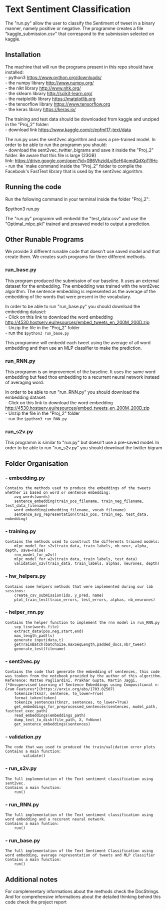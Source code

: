# Text Sentiment Classification

The "run.py" allow the user to classify the Sentiment of tweet in a binary manner, namely positive or negative.
The programme creates a file "kaggle_submission.csv" that correspond to the submission selected on kaggle.

## Installation
The machine that will run the programs present in this repo should have installed:<br>
		- python3 https://www.python.org/downloads/ <br>
		- the numpy library http://www.numpy.org/<br>
		- the nlkt library http://www.nltk.org/<br>
		- the sklearn library http://scikit-learn.org/<br>
		- the matplotlib library https://matplotlib.org<br>
		- the tensorflow library https://www.tensorflow.org<br>
		- the keras library https://keras.io/<br>

The training and test data should be downloaded from kaggle and unziped in the "Proj_2" folder:<br>
	- download link https://www.kaggle.com/c/epfml17-text/data

The run.py uses the sent2vec algorithm and uses a pre-trained model. In order to be able to run the programm you should:<br>
	- download the sent2vec_twitter_bigrams and save it inside the "Proj_2" folder. Be aware that this file is large (23GB)<br>
	link: https://drive.google.com/open?id=0B6VhzidiLvjSeHI4cmdQdXpTRHc<br>
	- run the `make command inside the "Proj_2" folder to compile the Facebook's FastText library that is used by the sent2vec algorithm.


## Running the code

Run the following command in your terminal inside the folder "Proj_2":

$python3 run.py

The "run.py" programm will embedd the "test_data.csv" and use the "Optimal_mlpc.pkl" trained and presaved model to output a prediction.


## Other Runable Programs

We provide 3 different runable code that doesn't use saved model and that create them. We creates such programs for three different methods.

### run_base.py
This program produced the submission of our baseline. It uses an external dataset for the embedding. The embedding was trained with the word2vec algorithm. The sentence embedding is represented as the average of the embedding of the words that were present in the vocabulary.

In order to be able to run "run_base.py" you should download the embedding dataset:<br>
	- Click on this link to download the word embedding http://4530.hostserv.eu/resources/embed_tweets_en_200M_200D.zip<br>
	- Unzip the file in the "Proj_2" folder<br>
	- run the `$python3 run_base.py`<br>

This programme will embedd each tweet using the average of all word embedding and then use an MLP classifier to make the prediction.

### run_RNN.py
This programm is an improvement of the baseline. It uses the same word embedding but feed thos embedding to a recurrent neural network instead of averaging word.

In order to be able to run "run_RNN.py" you should download the embedding dataset:<br>
	- Click on this link to download the word embedding http://4530.hostserv.eu/resources/embed_tweets_en_200M_200D.zip<br>
	- Unzip the file in the "Proj_2" folder<br>
	- run the `$python3 run_RNN.py`<br>

### run_s2v.py
This programm is similar to "run.py" but doesn't use a pre-saved model.
In order to be able to run "run_s2v.py" you should download the twitter bigram

## Folder Organisation

### - embedding.py
	Contains the methods used to produce the embeddings of the tweets whether is based on word or sentence embedding:
		avg_words(words)
		sentence_embedding(train_pos_filename, train_neg_filename, test_data_filename)
		word_embedding(embedding_filename, vocab_filename)
		sentence_avg_representation(train_pos, train_neg, test_data, embedding)
### - training.py
	Contains the methods used to construct the differents trained models:
		mlpc_model_for_s2v(train_data, train_labels, nb_neur, alpha, depth, save=False)
		rnn_model_for_w2v()
		mlpc_model_for_w2v(train_data, train_labels, test_data)
		validation_s2v(train_data, train_labels, alphas, neurones, depth)
### - hw_helpers.py
	Contains some helpers methods that were implemented during our lab sessions:
		create_csv_submission(ids, y_pred, name)
		plot_train_test(train_errors, test_errors, alphas, nb_neurones)
		
### - helper_rnn.py
	Contains the helper function to implement the rnn model in run_RNN.py
		sep_line(words_file)
		extract_data(pos,neg,start,end)
		max_length_pad(ls)
		generate_input(data,t)
		getTrainBatch(batchSize,maxSeqLength,padded_docs,nbr_tweet)
		generate_test(filename)

		
### - sent2vec.py
	Contains the code that generate the embedding of sentences, this code was tooken from the notebook provided by the author of this algorithm. 
	Reference: Matteo Pagliardini, Prakhar Gupta, Martin Jaggi, [*Unsupervised Learning of Sentence Embeddings using Compositional n-Gram Features*](https://arxiv.org/abs/1703.02507)
		tokenize(tknzr, sentence, to_lower=True)
		format_token(token)
		tokenize_sentences(tknzr, sentences, to_lower=True)
		get_embeddings_for_preprocessed_sentences(sentences, model_path, fasttext_exec_path)
		read_embeddings(embeddings_path)
		dump_text_to_disk(file_path, X, Y=None)
		get_sentence_embeddings(sentences)
### - validation.py
	The code that was used to produced the train/validation error plots
	Contains a main function:
			validate()

### - run_s2v.py
	The full implementation of the Text sentiment classification using sent2vec.
	Contains a main function:
    	run()
### - run_RNN.py
	The full implementation of the Text sentiment classification using word embedding and a recurent neural network.
	Contains a main funtion:
		run()
### - run_base.py
	The full implementation of the Text Sentiment Classification using word embedding, average representation of tweets and MLP classifier
	Contains a main function:
		run()


## Additional notes

For complementary informations about the methods check the DocStrings.
And for comprehensive informations about the detailed thinking behind this code check the project report

